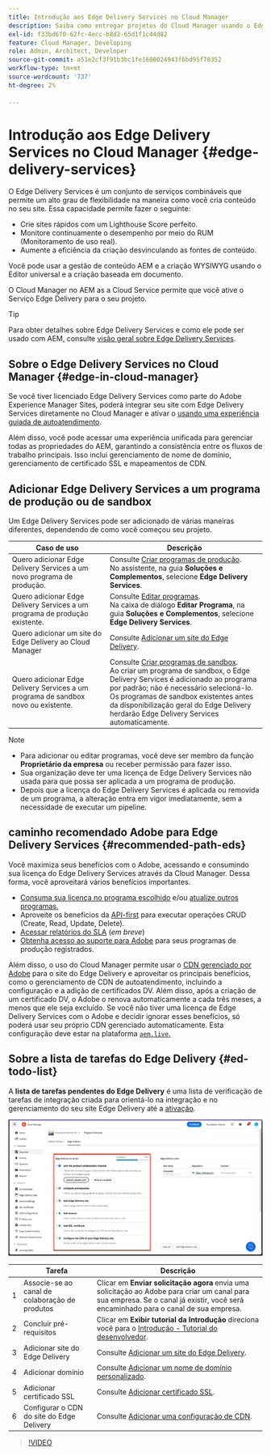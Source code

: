```yaml
---
title: Introdução aos Edge Delivery Services no Cloud Manager
description: Saiba como entregar projetos do Cloud Manager usando o Edge Delivery Services.
exl-id: f33bd6f0-62fc-4ecc-b8d2-65d1f1c44d82
feature: Cloud Manager, Developing
role: Admin, Architect, Developer
source-git-commit: a51e2cf3f91b3bc1fe1600024943f6bd95f78352
workflow-type: tm+mt
source-wordcount: '737'
ht-degree: 2%

---
```



# Introdução aos Edge Delivery Services no Cloud Manager {#edge-delivery-services}

O Edge Delivery Services é um conjunto de serviços combináveis que permite um alto grau de flexibilidade na maneira como você cria conteúdo no seu site. Essa capacidade permite fazer o seguinte:

* Crie sites rápidos com um Lighthouse Score perfeito.
* Monitore continuamente o desempenho por meio do RUM (Monitoramento de uso real).
* Aumente a eficiência da criação desvinculando as fontes de conteúdo.

Você pode usar a gestão de conteúdo AEM e a criação WYSIWYG usando o Editor universal e a criação baseada em documento.

O Cloud Manager no AEM as a Cloud Service permite que você ative o Serviço Edge Delivery para o seu projeto.

>[!TIP]
>
>Para obter detalhes sobre Edge Delivery Services e como ele pode ser usado com AEM, consulte [visão geral sobre Edge Delivery Services](/help/edge/overview.md).

## Sobre o Edge Delivery Services no Cloud Manager {#edge-in-cloud-manager}

Se você tiver licenciado Edge Delivery Services como parte do Adobe Experience Manager Sites, poderá integrar seu site com Edge Delivery Services diretamente no Cloud Manager e ativar o [usando uma experiência guiada de autoatendimento](/help/implementing/cloud-manager/managing-code/private-repositories.md).

Além disso, você pode acessar uma experiência unificada para gerenciar todas as propriedades do AEM, garantindo a consistência entre os fluxos de trabalho principais. Isso inclui gerenciamento de nome de domínio, gerenciamento de certificado SSL e mapeamentos de CDN.

## Adicionar Edge Delivery Services a um programa de produção ou de sandbox

Um Edge Delivery Services pode ser adicionado de várias maneiras diferentes, dependendo de como você começou seu projeto.

| Caso de uso | Descrição |
| --- | --- |
| Quero adicionar Edge Delivery Services a um novo programa de produção. | Consulte [Criar programas de produção](/help/implementing/cloud-manager/getting-access-to-aem-in-cloud/creating-production-programs.md).<br>No assistente, na guia **Soluções e Complementos**, selecione **Edge Delivery Services**. |
| Quero adicionar Edge Delivery Services a um programa de produção existente. | Consulte [Editar programas](/help/implementing/cloud-manager/getting-access-to-aem-in-cloud/editing-programs.md).<br>Na caixa de diálogo **Editar Programa**, na guia **Soluções e Complementos**, selecione **Edge Delivery Services**. |
| Quero adicionar um site do Edge Delivery ao Cloud Manager | Consulte [Adicionar um site do Edge Delivery](/help/implementing/cloud-manager/edge-delivery/add-edge-delivery-site.md). |
| Quero adicionar Edge Delivery Services a um programa de sandbox novo ou existente. | Consulte [Criar programas de sandbox](/help/implementing/cloud-manager/getting-access-to-aem-in-cloud/creating-sandbox-programs.md).<br>Ao criar um programa de sandbox, o Edge Delivery Services é adicionado ao programa por padrão; não é necessário selecioná-lo.<br>Os programas de sandbox existentes antes da disponibilização geral do Edge Delivery herdarão Edge Delivery Services automaticamente. |

>[!NOTE]
>
>* Para adicionar ou editar programas, você deve ser membro da função **Proprietário da empresa** ou receber permissão para fazer isso.
>* Sua organização deve ter uma licença de Edge Delivery Services não usada para que possa ser aplicada a um programa de produção.
>* Depois que a licença do Edge Delivery Services é aplicada ou removida de um programa, a alteração entra em vigor imediatamente, sem a necessidade de executar um pipeline.


## caminho recomendado Adobe para Edge Delivery Services {#recommended-path-eds}

Você maximiza seus benefícios com o Adobe, acessando e consumindo sua licença do Edge Delivery Services através da Cloud Manager. Dessa forma, você aproveitará vários benefícios importantes.

* [Consuma sua licença no programa escolhido](/help/implementing/cloud-manager/edge-delivery/add-edge-delivery-site.md) e/ou [atualize outros programas.](/help/implementing/cloud-manager/edge-delivery/manage-edge-delivery-sites.md)
* Aproveite os benefícios da [API-first](https://developer.adobe.com/experience-cloud/experience-manager-apis/) para executar operações CRUD (Create, Read, Update, Delete).
* [Acessar relatórios do SLA](/help/implementing/cloud-manager/sla-reporting.md) (*em breve*)
* [Obtenha acesso ao suporte para Adobe](/help/edge/overview.md#support-ticket) para seus programas de produção registrados.

Além disso, o uso do Cloud Manager permite usar o [CDN gerenciado por Adobe](/help/implementing/dispatcher/cdn.md#aem-managed-cdn) para o site do Edge Delivery e aproveitar os principais benefícios, como o gerenciamento de CDN de autoatendimento, incluindo a configuração e a adição de certificados DV. Além disso, após a criação de um certificado DV, o Adobe o renova automaticamente a cada três meses, a menos que ele seja excluído. Se você não tiver uma licença de Edge Delivery Services com o Adobe e decidir ignorar esses benefícios, só poderá usar seu próprio CDN gerenciado automaticamente. Esta configuração deve estar na plataforma [`aem.live`.](https://www.aem.live/docs/go-live-checklist#cdn-configuration)

## Sobre a lista de tarefas do Edge Delivery {#ed-todo-list}

A **lista de tarefas pendentes do Edge Delivery** é uma lista de verificação de tarefas de integração criada para orientá-lo na integração e no gerenciamento do seu site Edge Delivery até a [ativação](/help/journey-onboarding/go-live-checklist.md).

![Lista de tarefas do site Edge Delivery](/help/implementing/cloud-manager/assets/cm-eds-todo-list.png)

|  | Tarefa | Descrição |
| --- | --- | --- |
| 1 | Associe-se ao canal de colaboração de produtos | Clicar em **Enviar solicitação agora** envia uma solicitação ao Adobe para criar um canal para sua empresa. Se o canal já existir, você será encaminhado para o canal de sua empresa. |
| 2 | Concluir pré-requisitos | Clicar em **Exibir tutorial da Introdução** direciona você para o [Introdução - Tutorial do desenvolvedor](https://www.aem.live/developer/tutorial). |
| 3 | Adicionar site do Edge Delivery | Consulte [Adicionar um site do Edge Delivery](#eds-add-site). |
| 4 | Adicionar domínio | Consulte [Adicionar um nome de domínio personalizado](/help/implementing/cloud-manager/custom-domain-names/add-custom-domain-name.md). |
| 5 | Adicionar certificado SSL | Consulte [Adicionar certificado SSL](/help/implementing/cloud-manager/managing-ssl-certifications/add-ssl-certificate.md). |
| 6 | Configurar o CDN do site do Edge Delivery | Consulte [Adicionar uma configuração de CDN](#add-cdn). |

>[!VIDEO](https://video.tv.adobe.com/v/3428020?learn=on)
